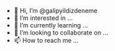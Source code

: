 - 👋 Hi, I’m @galipyildizdeneme
- 👀 I’m interested in ...
- 🌱 I’m currently learning ...
- 💞️ I’m looking to collaborate on ...
- 📫 How to reach me ...

<!---
galipyildizdeneme/galipyildizdeneme is a ✨ special ✨ repository because its `README.md` (this file) appears on your GitHub profile.
You can click the Preview link to take a look at your changes.
--->
